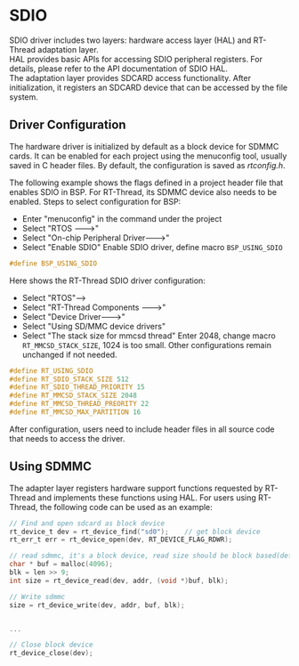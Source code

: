 # SDIO

SDIO driver includes two layers: hardware access layer (HAL) and RT-Thread adaptation layer.<br>
HAL provides basic APIs for accessing SDIO peripheral registers. For details, please refer to the API documentation of SDIO HAL.<br>
The adaptation layer provides SDCARD access functionality. After initialization, it registers an SDCARD device that can be accessed by the file system.

## Driver Configuration

The hardware driver is initialized by default as a block device for SDMMC cards. It can be enabled for each project using the menuconfig tool, usually saved in C header files. By default, the configuration is saved as _rtconfig.h_.

The following example shows the flags defined in a project header file that enables SDIO in BSP. For RT-Thread, its SDMMC device also needs to be enabled. Steps to select configuration for BSP:
- Enter "menuconfig" in the command under the project
- Select "RTOS --->"
- Select "On-chip Peripheral Driver--->"	
- Select "Enable SDIO"               Enable SDIO driver, define macro `BSP_USING_SDIO`
```c
#define BSP_USING_SDIO
```
Here shows the RT-Thread SDIO driver configuration:
- Select "RTOS"—>
- Select "RT-Thread Components --->"
- Select "Device Driver--->"
- Select "Using SD/MMC device drivers"
- Select "The stack size for mmcsd thread"   Enter 2048, change macro `RT_MMCSD_STACK_SIZE`, 1024 is too small. Other configurations remain unchanged if not needed.

```c
#define RT_USING_SDIO
#define RT_SDIO_STACK_SIZE 512
#define RT_SDIO_THREAD_PRIORITY 15
#define RT_MMCSD_STACK_SIZE 2048
#define RT_MMCSD_THREAD_PREORITY 22
#define RT_MMCSD_MAX_PARTITION 16
```
After configuration, users need to include header files in all source code that needs to access the driver.

## Using SDMMC

The adapter layer registers hardware support functions requested by RT-Thread and implements these functions using HAL. For users using RT-Thread, the following code can be used as an example:

```c
// Find and open sdcard as block device
rt_device_t dev = rt_device_find("sd0");    // get block device
rt_err_t err = rt_device_open(dev, RT_DEVICE_FLAG_RDWR);

// read sdmmc, it's a block device, read size should be block based(default as 512)
char * buf = malloc(4096);
blk = len >> 9;
int size = rt_device_read(dev, addr, (void *)buf, blk);

// Write sdmmc
size = rt_device_write(dev, addr, buf, blk);


...

// Close block device
rt_device_close(dev);